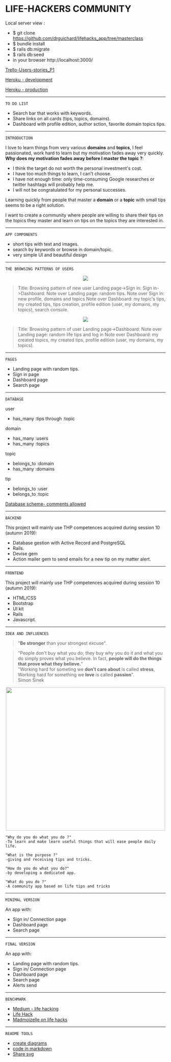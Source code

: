 

# LIFE-HACKERS COMMUNITY

Local server view :
* $ git clone https://github.com/drguichard/lifehacks_app/tree/masterclass
* $ bundle install
* $ rails db:migrate
* $ rails db:seed
* in your browser http://localhost:3000/

[Trello-Users-stories_P1](https://trello.com/b/gxEx3CuS/s1-life-hacks-community-users-stories)

[Heroku - development](https://life-hacks-app.herokuapp.com/)

[Heroku - production](https://life-hacks-app-production.herokuapp.com/)


---------------------------------------------------------------------------------------------------------------------------------------------------------------------------------------

	TO DO LIST

* Search bar that works with keywords.
* Share links on all cards (tips, topics, domains).
* Dashboard with profile edition, author sction, favorite domain topics tips.

---------------------------------------------------------------------------------------------------------------------------------------------------------------------------------------

	INTRODUCTION

I love to learn things from very various **domains** and **topics**, I feel passionated, work hard to learn but my motivation fades away very quickly. <br>
**Why does my motivation fades away before I master the topic ?**:<br>

* I think the target do not worth the personal investment's cost.<br>
* I have too much things to learn, I can't choose.<br>
* I have not enough time: only time-consuming Google researches or twitter hashtags will probably help me.<br>
* I will not be congratulated for my personal successes.<br>

Learning quickly from people that master a **domain** or a **topic**  with small tips seems to be a right solution.

I want to create a community where people are willing to share their tips on the topics they master and learn on tips on the topics they are interested in.


---------------------------------------------------------------------------------------------------------------------------------------------------------------------------------------

	APP COMPONENTS

* short tips with text and images.
* search by keywords or browse in domain/topic.
* very simple UI and beautiful design

---------------------------------------------------------------------------------------------------------------------------------------------------------------------------------------

	THE BROWSING PATTERNS OF USERS
<p align="center">
  <img width=auto height=auto src="https://svgshare.com/i/G8i.svg">
</p>

>Title: Browsing pattern of new user
>Landing page->Sign in: 
>Sign in->Dashboard: 
>Note over Landing page: random tips.
>Note over Sign in: new profile, domains and topics
>Note over Dashboard: my topic's tips, my created tips, tips creation, profile edition (user, my domains, my topics), search console.


<p align="center">
  <img width=auto height=auto src="https://svgshare.com/i/G8v.svg">
</p>

>Title: Browsing pattern of user
>Landing page->Dashboard: 
>Note over Landing page: random life tips and log in
>Note over Dashboard: my created topics, my created tips, profile edition (user, my domains, my topics).

---------------------------------------------------------------------------------------------------------------------------------------------------------------------------------------

	PAGES

* Landing page with random tips.
* Sign in page
* Dashboard page
* Search page

---------------------------------------------------------------------------------------------------------------------------------------------------------------------------------------

	DATABASE

user
* has_many :tips through :topic

domain
* has_many :users
* has_many :topics

topic
* belongs_to :domain
* has_many :domains

tip
* belongs_to :user
* belongs_to :topic

[Database scheme- comments allowed](https://drive.google.com/file/d/1cBeVdEN9kjMpSmPOjgXi-y0CeuNHlyje/view?usp=sharing)


---------------------------------------------------------------------------------------------------------------------------------------------------------------------------------------

	BACKEND

This project will mainly use THP competences acquired during session 10 (autumn 2019):
* Database gestion with Active Record and PostgreSQL
* Rails.
* Devise gem 
* Action mailer gem to send emails for a new tip on my matter alert.

---------------------------------------------------------------------------------------------------------------------------------------------------------------------------------------

	FRONTEND

This project will mainly use THP competences acquired during session 10 (autumn 2019):
* HTML/CSS
* Bootstrap
* UI kit
* Rails
* Javascript.


---------------------------------------------------------------------------------------------------------------------------------------------------------------------------------------

	IDEA AND INFLUENCES

>"**Be stronger** than your strongest excuse".

>"People don't buy what you do; they buy why you do it and what you do simply proves what you believe. In fact, **people will do the things that prove what they believe.**"<br>
>"Working hard for someting we **don't care about** is called **stress**, Working hard for something we **love** is called **passion**". <br>Simon Sinek

<p align="center">
  <img width="500" height="450" src="http://www.varchannelmarketing.com/wp-content/uploads/2014/02/The-golden-circle-e1391717108503.gif">
</p>

	"Why do you do what you do ?"
	-To learn and make learn useful things that will ease people daily life.

	"What is the purpose ?"
	-giving and receiving tips and tricks.

	"How do you do what you do?"
	-by developing a dedicated app.

	"What do you do ?"
	-A community app based on life tips and tricks


---------------------------------------------------------------------------------------------------------------------------------------------------------------------------------------

	MINIMAL VERSION

An app with:
* Sign in/ Connection page
* Dashboard page
* Search page


---------------------------------------------------------------------------------------------------------------------------------------------------------------------------------------

	FINAL VERSION

An app with:
* Landing page with random tips.
* Sign in/ Connection page
* Dashboard page
* Search page
* Alerts send


---------------------------------------------------------------------------------------------------------------------------------------------------------------------------------------

	BENCHMARK

* [Medium - life hacking](https://medium.com/essentiels/life-hacking-82-astuces-pour-vous-simplifier-la-vie-a6503c3e0895)
* [Life Hack](https://www.lifehack.org/)
* [Madmoizelle on life hacks](https://www.madmoizelle.com/life-hacks-129672)

---------------------------------------------------------------------------------------------------------------------------------------------------------------------------------------

	README TOOLS

* [create diagrams](https://bramp.github.io/js-sequence-diagrams/)
* [code in markdown](https://stackedit.io/app#)
* [Share svg](https://svgur.com/)

